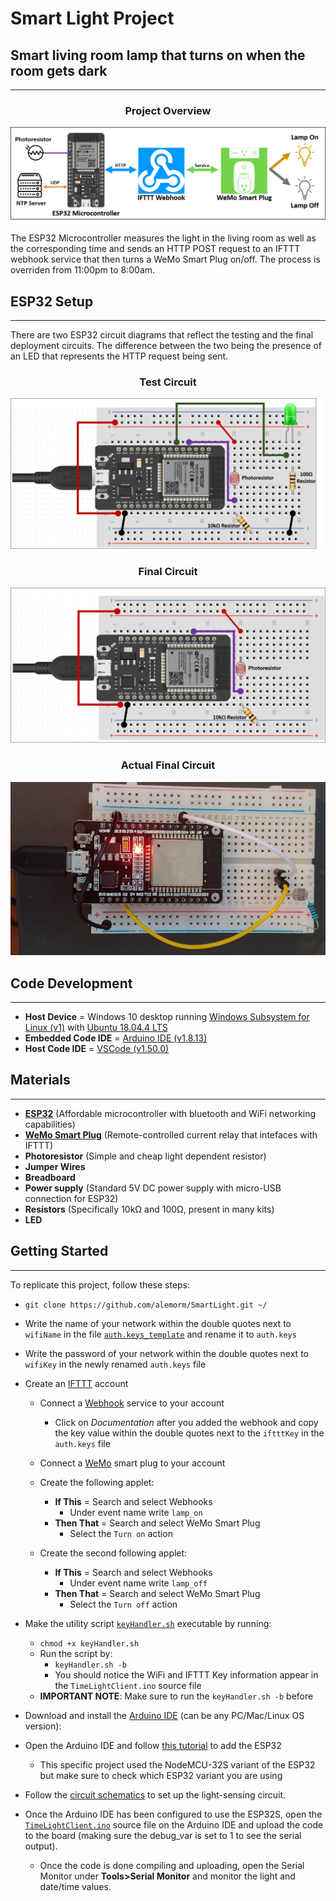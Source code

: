 # Smart Light Project

## Smart living room lamp that turns on when the room gets dark

---

### <div align="center">**Project Overview**

![Project Overview][overview]

The ESP32 Microcontroller measures the light in the living room as well as the corresponding time and sends an HTTP POST request to an IFTTT webhook service that then turns a WeMo Smart Plug on/off. The process is overriden from 11:00pm to 8:00am.

## ESP32 Setup

---

There are two ESP32 circuit diagrams that reflect the testing and the final deployment circuits. The difference between the two being the presence of an LED that represents the HTTP request being sent.

### <div align="center">**Test Circuit**

![LDR Test Circuit][testcircuit]

### <div align="center">**Final Circuit**

![LDR Final Circuit][circuit]

### <div align="center">**Actual Final Circuit**

![LDR Real Circuit][realcircuit]

## Code Development

---

- **Host Device** = Windows 10 desktop running [Windows Subsystem for Linux (v1)][wsl] with [Ubuntu 18.04.4 LTS][ubuntu]
- **Embedded Code IDE** = [Arduino IDE (v1.8.13)][arduino]
- **Host Code IDE** = [VSCode (v1.50.0)][vscode]

## Materials

---

- **[ESP32]** (Affordable microcontroller with bluetooth and WiFi networking capabilities)
- **[WeMo Smart Plug][wemoplug]** (Remote-controlled current relay that intefaces with IFTTT)
- **Photoresistor** (Simple and cheap light dependent resistor)
- **Jumper Wires**
- **Breadboard**
- **Power supply** (Standard 5V DC power supply with micro-USB connection for ESP32)
- **Resistors** (Specifically 10kΩ and 100Ω, present in many kits)
- **LED**

## Getting Started

---

To replicate this project, follow these steps:

- `git clone https://github.com/alemorm/SmartLight.git ~/`

- Write the name of your network within the double quotes next to `wifiName` in the file [`auth.keys_template`] and rename it to `auth.keys`

- Write the password of your network within the double quotes next to `wifiKey` in the newly renamed `auth.keys` file

- Create an [IFTTT] account
  
  - Connect a [Webhook] service to your account
    - Click on *Documentation* after you added the webhook and copy the key value within the double quotes next to the `iftttKey` in the `auth.keys` file

  - Connect a [WeMo] smart plug to your account
  
  - Create the following applet:
    - **If This** = Search and select Webhooks
      - Under event name write `lamp_on`
    - **Then That** = Search and select WeMo Smart Plug
      - Select the `Turn on` action

  - Create the second following applet:
    - **If This** = Search and select Webhooks
      - Under event name write `lamp_off`
    - **Then That** = Search and select WeMo Smart Plug
      - Select the `Turn off` action

- Make the utility script [`keyHandler.sh`] executable by running:
  - `chmod +x keyHandler.sh`
  - Run the script by:
    - `keyHandler.sh -b`
    - You should notice the WiFi and IFTTT Key information appear in the `TimeLightClient.ino` source file
  - **IMPORTANT NOTE**: Make sure to run the `keyHandler.sh -b` before 
  
- Download and install the [Arduino IDE][arduino] (can be any PC/Mac/Linux OS version):

- Open the Arduino IDE and follow [this tutorial][esp32tutorial] to add the ESP32
  - This specific project used the NodeMCU-32S variant of the ESP32 but make sure to check which ESP32 variant you are using

- Follow the [circuit schematics][testcircuit] to set up the light-sensing circuit.

- Once the Arduino IDE has been configured to use the ESP32S, open the [`TimeLightClient.ino`] source file on the Arduino IDE and upload the code to the board (making sure the debug_var is set to 1 to see the serial output).
  - Once the code is done compiling and uploading, open the Serial Monitor under **Tools>Serial Monitor** and monitor the light and date/time values.

<!-- Links -->
[overview]: img/project_overview.png
[circuit]: img/circuit_schematic.png
[testcircuit]: img/test_circuit_schematic.png
[realcircuit]: img/real_circuit.jpg
[vstasks]: .vscode/tasks.json
[wsl]: https://docs.microsoft.com/en-us/windows/wsl/install-win10
[ubuntu]: https://www.microsoft.com/en-us/p/ubuntu-1804-lts/9n9tngvndl3q
[arduino]: https://www.arduino.cc/en/Main/software
[vscode]: https://code.visualstudio.com/
[ifttt]: https://ifttt.com/home
[webhook]: https://ifttt.com/maker_webhooks
[wemo]: https://ifttt.com/wemo_switch
[`auth.keys_template`]: auth.keys_template
[`keyHandler.sh`]: keyHandler.sh
[esp32tutorial]: https://randomnerdtutorials.com/installing-the-esp32-board-in-arduino-ide-windows-instructions/
[`TimeLightClient.ino`]: scripts/TimeLightClient/TimeLightClient.ino
[ESP32]: https://www.espressif.com/en/products/socs/esp32
[wemoplug]: https://www.belkin.com/us/p/P-F7C063/